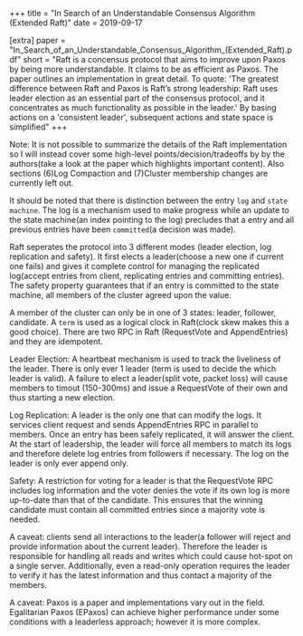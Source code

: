 +++
title = "In Search of an Understandable Consensus Algorithm (Extended Raft)"
date = 2019-09-17

[extra]
paper = "In_Search_of_an_Understandable_Consensus_Algorithm_(Extended_Raft).pdf"
short = "Raft is a concensus protocol that aims to improve upon Paxos by being more understandable. It claims to be as efficient as Paxos. The paper outlines an implementation in great detail. To quote: 'The greatest difference between Raft and Paxos is Raft’s strong leadership: Raft uses leader election as an essential part of the consensus protocol, and it concentrates as much functionality as possible in the leader.' By basing actions on a 'consistent leader', subsequent actions and state space is simplified"
+++

Note: It is not possible to summarize the details of the Raft implementation so I will instead cover some high-level points/decision/tradeoffs by by the authors(take a look at the paper which highlights important content). Also sections (6)Log Compaction and (7)Cluster membership changes are currently left out.

It should be noted that there is distinction between the entry `log` and `state machine`. The log is a mechanism used to make progress while an update to the state machine(an index pointing to the log) precludes that a entry and all previous entries have been `committed`(a decision was made).

Raft seperates the protocol into 3 different modes (leader election, log replication and safety). It first elects a leader(choose a new one if current one fails) and gives it complete control for managing the replicated log(accept entries from client, replicating entries and committing entries). The safety property guarantees that if an entry is committed to the state machine, all members of the cluster agreed upon the value.

A member of the cluster can only be in one of 3 states: leader, follower, candidate. A `term` is used as a logical clock in Raft(clock skew makes this a good choice). There are two RPC in Raft (RequestVote and AppendEntries) and they are idempotent.

Leader Election: A heartbeat mechanism is used to track the liveliness of the leader. There is only ever 1 leader (term is used to decide the which leader is valid). A failure to elect a leader(split vote, packet loss) will cause members to timout (150-300ms) and issue a RequestVote of their own and thus starting a new election.

Log Replication: A leader is the only one that can modify the logs. It services client request and sends AppendEntries RPC in parallel to members. Once an entry has been safely replicated, it will answer the client. At the start of leadership, the leader will force all members to match its logs and therefore delete log entries from followers if necessary. The log on the leader is only ever append only.

Safety: A restriction for voting for a leader is that the RequestVote RPC includes log information and the voter denies the vote if its own log is more up-to-date than that of the candidate. This ensures that the winning candidate must contain all committed entries since a majority vote is needed.

A caveat: clients send all interactions to the leader(a follower will reject and provide information about the current leader). Therefore the leader is responsible for handling all reads and writes which could cause hot-spot on a single server. Additionally, even a read-only operation requires the leader to verify it has the latest information and thus contact a majority of the members.

A caveat: Paxos is a paper and implementations vary out in the field. Egalitarian Paxos (EPaxos) can achieve higher performance under some conditions with a leaderless approach; however it is more complex.

